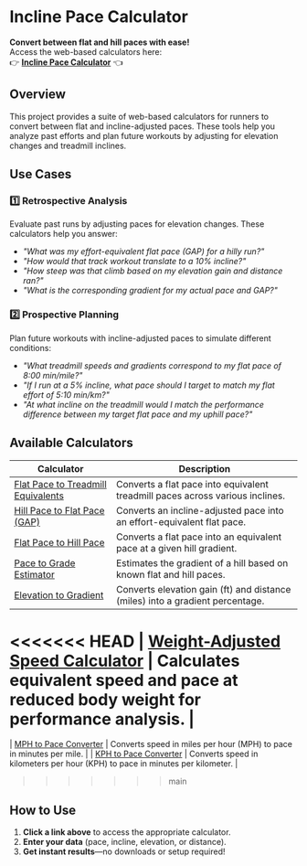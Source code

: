 # Incline Pace Calculator

**Convert between flat and hill paces with ease!**  
Access the web-based calculators here:  
👉 **[Incline Pace Calculator](https://dbeatty10.github.io/incline-pace-calculator/)** 👈  

## Overview

This project provides a suite of web-based calculators for runners to convert between flat and incline-adjusted paces. These tools help you analyze past efforts and plan future workouts by adjusting for elevation changes and treadmill inclines.

## Use Cases

### 1️⃣ Retrospective Analysis
Evaluate past runs by adjusting paces for elevation changes. These calculators help you answer:
- *"What was my effort-equivalent flat pace (GAP) for a hilly run?"*
- *"How would that track workout translate to a 10% incline?"*
- *"How steep was that climb based on my elevation gain and distance ran?"*
- *"What is the corresponding gradient for my actual pace and GAP?"*

### 2️⃣ Prospective Planning
Plan future workouts with incline-adjusted paces to simulate different conditions:
- *"What treadmill speeds and gradients correspond to my flat pace of 8:00 min/mile?"*
- *"If I run at a 5% incline, what pace should I target to match my flat effort of 5:10 min/km?"*
- *"At what incline on the treadmill would I match the performance difference between my target flat pace and my uphill pace?"*

## Available Calculators

| Calculator | Description |
|------------|-------------|
| [Flat Pace to Treadmill Equivalents](https://dbeatty10.github.io/incline-pace-calculator/flat_to_treadmill.html) | Converts a flat pace into equivalent treadmill paces across various inclines. |
| [Hill Pace to Flat Pace (GAP)](https://dbeatty10.github.io/incline-pace-calculator/hill_to_flat.html) | Converts an incline-adjusted pace into an effort-equivalent flat pace. |
| [Flat Pace to Hill Pace](https://dbeatty10.github.io/incline-pace-calculator/flat_to_hill.html) | Converts a flat pace into an equivalent pace at a given hill gradient. |
| [Pace to Grade Estimator](https://dbeatty10.github.io/incline-pace-calculator/pace_to_grade.html) | Estimates the gradient of a hill based on known flat and hill paces. |
| [Elevation to Gradient](https://dbeatty10.github.io/incline-pace-calculator/elevation_to_gradient.html) | Converts elevation gain (ft) and distance (miles) into a gradient percentage. |
<<<<<<< HEAD
| [Weight-Adjusted Speed Calculator](https://dbeatty10.github.io/incline-pace-calculator/weight_adjusted_speed.html) | Calculates equivalent speed and pace at reduced body weight for performance analysis. |
=======
| [MPH to Pace Converter](https://dbeatty10.github.io/incline-pace-calculator/mph_to_pace.html) | Converts speed in miles per hour (MPH) to pace in minutes per mile. |
| [KPH to Pace Converter](https://dbeatty10.github.io/incline-pace-calculator/kph_to_pace.html) | Converts speed in kilometers per hour (KPH) to pace in minutes per kilometer. |
>>>>>>> main

## How to Use

1. **Click a link above** to access the appropriate calculator.
2. **Enter your data** (pace, incline, elevation, or distance).
3. **Get instant results**—no downloads or setup required!

